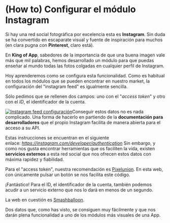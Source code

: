 # **(How to) Configurar el módulo Instagram**

Si hay una red social fotográfica por excelencia esta es **Instagram**.
Sin duda se ha convertido en escaparate visual y fuente de inspiración para muchos (en clara pugna con **Pinterest**, claro está).

En **King of App**, sabedores de la importancia de que una buena imagen vale más que mil palabras, hemos desarrollado un módulo para que puedas enseñar al mundo todas las fotos colgadas en cualquier perfil de Instagram.


Hoy aprenderemos como se configura esta funcionalidad.
Como es habitual en todos los módulos que se pueden encontrar en nuestro market, la configuración del "instagram feed" es igualmente sencilla.

Sólo pedimos que se rellenen dos campos: uno con el "_access token_" y otro con el _ID_, el identificador de la cuenta.

[![Instagram feed configuración](http://kingofapp.es/wp-content/uploads/2015/12/Instagram-feed-configuración-30ř.png)](http://kingofapp.es/wp-content/uploads/2015/12/Instagram-feed-configuración.png)Conseguir estos datos no es nada complicado.
Una forma de hacerlo en partiendo de la **documentación para desarrolladores** que el propio Instagram facilita de manera abierta para el acceso a su API.

Estas instrucciones se encuentran en el siguiente enlace: _https://instagram.com/developer/authentication_ Sin embargo, y como nos gusta encontrar herramientas que os faciliten la vida, existen **servicios externos** a esta red social que nos ofrecen estos datos con máxima rapidez y fiabilidad.

Para el "access token", nuestra recomendación es [Pixelunion](http://instagram.pixelunion.net/).
En esta web, con únicamente pulsar un botón se nos facilita este código.

¡Fantástico! Para el ID, el identificador de la cuenta, también podemos acudir a un servicio externo que nos lo dará en menos de un segundo.

La web en cuestión es [Smashballoon](https://smashballoon.com/instagram-feed/find-instagram-user-id).

Dos datos que, como has visto, se consiguen muy fácilmente y que nos darán plena funcionalidad a uno de los módulos más visuales de una App.
